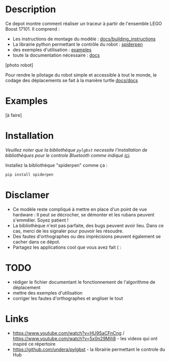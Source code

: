 # Description

Ce depot montre comment réaliser un traceur à partir de l'ensemble LEGO Boost 17101. Il comprend :
- Les instructions de montage du modèle : [docs/building_instructions](https://github.com/valentin-burillier/spiderpen/blob/main/docs/building_instructions.pdf)
- La librairie python permettant le contrôle du robot : [spiderpen](https://github.com/valentin-burillier/spiderpen/tree/main/spiderpen)
- des exemples d'utilisation : [examples](https://github.com/valentin-burillier/spiderpen/tree/main/examples)
- toute la documentation nécessaire : [docs](https://github.com/valentin-burillier/spiderpen/tree/main/docs)

[photo robot]

Pour rendre le pilotage du robot simple et accessible à tout le monde, le codage des déplacements se fait à la manière turtle [docs/docs](https://github.com/valentin-burillier/spiderpen/blob/main/docs/docs.md)

# Examples

[à faire]

# Installation

_Veuillez noter que la bibliothèque `pylgbst` necessite l'installation de bibliothèques pour le controle Bluetooth comme indiqué [ici](https://github.com/undera/pylgbst/blob/master/README.md)._

Installez la bibliothèque "spiderpen" comme ça :
```bash
pip install spiderpen
```

# Disclamer

- Ce modèle reste compliqué à mettre en place d'un point de vue hardware : Il peut se décrocher, se démonter et les rubans peuvent s'emmêler. Soyez patient !
- La bibliothèque n'est pas parfaite, des bugs peuvent avoir lieu. Dans ce cas, merci de les signaler pour pouvoir les résoudre.
- Des fautes d'orthographes ou des imprécisions peuvent également se cacher dans ce dépot. 
- Partagez les applications cool que vous avez fait ( :

# TODO

- rédiger le fichier documentant le fonctionnement de l'algorithme de déplacement
- mettre des exemples d'utilisation
- corriger les fautes d'orthographes et angliser le tout

# Links

- https://www.youtube.com/watch?v=HU9SaCFnCng / https://www.youtube.com/watch?v=5x0n29MjIi8 - les videos qui ont inspiré ce répertoire
- https://github.com/undera/pylgbst - la librairie permettant le controle du Hub

